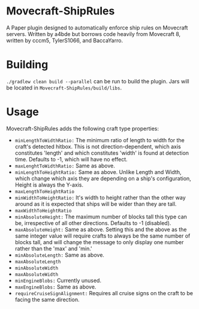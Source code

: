 # Movecraft-ShipRules
A Paper plugin designed to automatically enforce ship rules on Movecraft servers. Written by a4bde but borrows code heavily from Movecraft 8, written by cccm5, TylerS1066, and BaccaYarro.

# Building
`./gradlew clean build --parallel` can be run to build the plugin. Jars will be located in `Movecraft-ShipRules/build/libs`.

# Usage
Movecraft-ShipRules adds the following craft type properties:
* `minLengthToWidthRatio:` The minimum ratio of length to width for the craft's detected hitbox. This is not direction-dependent, which axis constitutes 'length' and which constitutes 'width' is found at detection time. Defaults to -1, which will have no effect.
* `maxLenghtToWidthRatio:` Same as above.
* `minLengthToHeightRatio:` Same as above. Unlike Length and Width, which change which axis they are depending on a ship's configuration, Height is always the Y-axis.
* `maxLengthToHeightRatio`
* `minWidthToHeightRatio:` It's width to height rather than the other way around as it is expected that ships will be wider than they are tall.
* `maxWidthToHeightRatio`
* `minAbsoluteHeight:` The maximum number of blocks tall this type can be, irrespective of all other directions. Defaults to -1 (disabled).
* `maxAbsoluteHeight:` Same as above. Setting this and the above as the same integer value will require crafts to always be the same number of blocks tall, and will change the message to only display one number rather than the 'max' and 'min.'
* `minAbsoluteLength:` Same as above.
* `maxAbsoluteLength`
* `minAbsoluteWidth`
* `maxAbsoluteWidth`
* `minEngineBlobs:` Currently unused.
* `maxEngineBlobs:` Same as above.
* `requireCruiseSignAlignment:` Requires all cruise signs on the craft to be facing the same direction.

